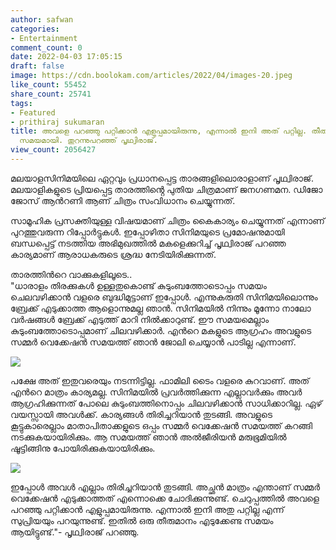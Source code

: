 ```yaml
---
author: safwan
categories:
- Entertainment
comment_count: 0
date: 2022-04-03 17:05:15
draft: false
image: https://cdn.boolokam.com/articles/2022/04/images-20.jpeg
like_count: 55452
share_count: 25741
tags:
- Featured
- prithiraj sukumaran
title: അവളെ പറഞ്ഞു പറ്റിക്കാൻ എളുപ്പമായിരുന്നു, എന്നാൽ ഇനി അത് പറ്റില്ല. തീരുമാനമെടുക്കേണ്ട
  സമയമായി. തുറന്നുപറഞ്ഞ് പൃഥ്വിരാജ്.
view_count: 2056427
---
```


മലയാളസിനിമയിലെ ഏറ്റവും പ്രധാനപ്പെട്ട താരങ്ങളിലൊരാളാണ് പൃഥ്വിരാജ്. മലയാളികളുടെ പ്രിയപ്പെട്ട താരത്തിൻ്റെ പുതിയ ചിത്രമാണ് ജനഗണമന. ഡിജോ ജോസ് ആൻറണി ആണ് ചിത്രം സംവിധാനം ചെയ്യുന്നത്.

സാമൂഹിക പ്രസക്തിയുള്ള വിഷയമാണ് ചിത്രം കൈകാര്യം ചെയ്യുന്നത് എന്നാണ് പുറത്തുവരുന്ന റിപ്പോർട്ടുകൾ. ഇപ്പോഴിതാ സിനിമയുടെ പ്രമോഷനുമായി ബന്ധപ്പെട്ട് നടത്തിയ അഭിമുഖത്തിൽ മകളെക്കുറിച്ച് പൃഥ്വിരാജ് പറഞ്ഞ കാര്യമാണ് ആരാധകരുടെ ശ്രദ്ധ നേടിയിരിക്കുന്നത്.

  
താരത്തിൻറെ വാക്കുകളിലൂടെ..  
"ധാരാളം തിരക്കുകൾ ഉള്ളതുകൊണ്ട് കുടുംബത്തോടൊപ്പം സമയം ചെലവഴിക്കാൻ വളരെ ബുദ്ധിമുട്ടാണ് ഇപ്പോൾ. എന്നുകരുതി സിനിമയിലൊന്നും ബ്രേക്ക് എടുക്കാത്ത ആളൊന്നുമല്ല ഞാൻ. സിനിമയിൽ നിന്നും മൂന്നോ നാലോ വർഷങ്ങൾ ബ്രേക്ക് എടുത്ത് മാറി നിൽക്കാറുണ്ട്. ഈ സമയമെല്ലാം കുടുംബത്തോടൊപ്പമാണ് ചിലവഴിക്കാർ. എൻറെ മകളുടെ ആഗ്രഹം അവളുടെ സമ്മർ വെക്കേഷൻ സമയത്ത് ഞാൻ ജോലി ചെയ്യാൻ പാടില്ല എന്നാണ്.

![](https://cdn.boolokam.com/articles/2022/04/images-20.jpeg)

പക്ഷേ അത് ഇതുവരെയും നടന്നിട്ടില്ല. ഫാമിലി ടൈം വളരെ കുറവാണ്. അത് എൻറെ മാത്രം കാര്യമല്ല. സിനിമയിൽ പ്രവർത്തിക്കുന്ന എല്ലാവർക്കും അവർ ആഗ്രഹിക്കുന്നത് പോലെ കുടുംബത്തിനൊപ്പം ചിലവഴിക്കാൻ സാധിക്കാറില്ല. ഏഴ് വയസ്സായി അവൾക്ക്. കാര്യങ്ങൾ തിരിച്ചറിയാൻ തുടങ്ങി. അവളുടെ കൂട്ടുകാരെല്ലാം മാതാപിതാക്കളുടെ ഒപ്പം സമ്മർ വെക്കേഷൻ സമയത്ത് കറങ്ങി നടക്കുകയായിരിക്കും. ആ സമയത്ത് ഞാൻ അൽജീരിയൻ മരുഭൂമിയിൽ ഷൂട്ടിങ്ങിനു പോയിരിക്കുകയായിരിക്കും.

![](https://cdn.boolokam.com/articles/2022/04/images-19.jpeg)

ഇപ്പോൾ അവൾ എല്ലാം തിരിച്ചറിയാൻ തുടങ്ങി. അച്ഛൻ മാത്രം എന്താണ് സമ്മർ വെക്കേഷൻ എടുക്കാത്തത് എന്നൊക്കെ ചോദിക്കുന്നുണ്ട്. ചെറുപ്പത്തിൽ അവളെ പറഞ്ഞു പറ്റിക്കാൻ എളുപ്പമായിരുന്നു. എന്നാൽ ഇനി അതു പറ്റില്ല എന്ന് സുപ്രിയയും പറയുന്നുണ്ട്. ഇതിൽ ഒരു തീരുമാനം എടുക്കേണ്ട സമയം ആയിട്ടുണ്ട്."- പൃഥ്വിരാജ് പറഞ്ഞു.